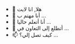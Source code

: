 - 👋 هلا, انا لايت
- 👀 أنا مهتم ب ...
- 🌱 أنا أتعلم حاليا ...
- 💞️ أتطلع إلى التعاون في ...
- 📫 كيف تصل إلي؟ ...

<!---
ahahahaj/ahahahaj is a ✨ special ✨ repository because its `README.md` (this file) appears on your GitHub profile.
You can click the Preview link to take a look at your changes.
--->
